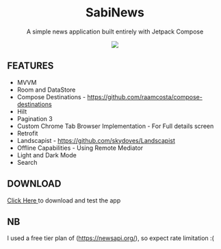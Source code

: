 <h1 align="center">SabiNews</h1>

<p align="center">
 A simple news application built entirely with Jetpack Compose
</p>

<p align="center">
  <img src ="https://user-images.githubusercontent.com/39574228/175566508-a9567abe-91d0-4fd2-bf8b-097195db7b13.png" >
</p>

## FEATURES

* MVVM
* Room and DataStore 
* Compose Destinations - https://github.com/raamcosta/compose-destinations
* Hilt
* Pagination 3
* Custom Chrome Tab Browser Implementation - For Full details screen
* Retrofit
* Landscapist - https://github.com/skydoves/Landscapist
* Offline Capabilities - Using Remote Mediator
* Light and Dark Mode
* Search

## DOWNLOAD
<a href="https://github.com/ibrajix/SabiNews/releases/download/v1.0/sabi-newsv1.apk">Click Here </a> to download and test the app

## NB
I used a free tier plan of (https://newsapi.org/), so expect rate limitation :(
